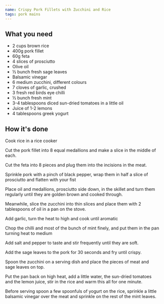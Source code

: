 ```yaml
---
name: Crispy Pork Fillets with Zucchini and Rice
tags: pork mains
---
```


## What you need

* 2 cups brown rice
* 400g pork fillet
* 60g feta
* 4 slices of prosciutto
* Olive oil
* ½ bunch fresh sage leaves
* Balsamic vinegar
* 6 medium zucchini, different colours
* 7 cloves of garlic, crushed
* 3 fresh red birds eye chilli
* ½ bunch fresh mint
* 3-4 tablespoons diced sun-dried tomatoes in a little oil
* Juice of 1-2 lemons
* 4 tablespoons greek yogurt

<!-- break -->

## How it's done

Cook rice in a rice cooker

Cut the pork fillet into 8 equal medallions and make a slice in the middle of each.

Cut the feta into 8 pieces and plug them into the incisions in the meat.

Sprinkle pork with a pinch of black pepper, wrap them in half a slice of prosciutto and flatten with your fist

Place oil and medallions, prosciutto side down, in the skillet and turn them regularly until they are golden brown and cooked through.

Meanwhile, slice the zucchini into thin slices and place them with 2 tablespoons of oil in a pan on the stove.

Add garlic, turn the heat to high and cook until aromatic

Chop the chilli and most of the bunch of mint finely, and put them in the pan turning heat to medium

Add salt and pepper to taste and stir frequently until they are soft.

Add the sage leaves to the pork for 30 seconds and fry until crispy.

Spoon the zucchini on a serving dish and place the pieces of meat and sage leaves on top.

Put the pan back on high heat, add a little water, the sun-dried tomatoes and the lemon juice, stir in the rice and warm this all for one minute.

Before serving spoon a few spoonfuls of yogurt on the rice, sprinkle a little balsamic vinegar over the meat and sprinkle on the rest of the mint leaves.
